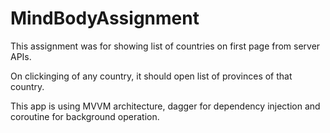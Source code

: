 # MindBodyAssignment

This assignment was for showing list of countries on first page from server APIs.

On clickinging of any country, it should open list of provinces of that country.

This app is using MVVM architecture, dagger for dependency injection and coroutine for background operation.
